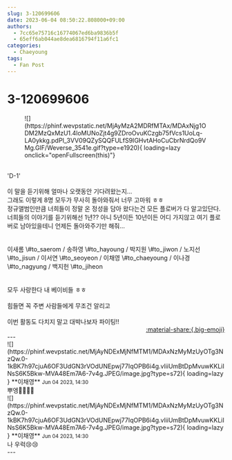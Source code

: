 ```yaml
---
slug: 3-120699606
date: 2023-06-04 08:50:22.808000+09:00
authors:
  - 7cc65e75716c16774067ed6ba9836b5f
  - 65eff6ab044ae8dea6816794f11a6fc1
categories:
  - Chaeyoung
tags:
  - Fan Post
---
```


# 3-120699606

<div class="post-container" markdown="1">
<div class="content-container md-sidebar__scrollwrap" markdown="1">


<figure markdown="1">
![](https://phinf.wevpstatic.net/MjAyMzA2MDRfMTAx/MDAxNjg1ODM2MzQxMzU1.4loMUNoZjt4g9ZDroOvuKCzgb75fVcs1UoLq-LA0ykkg.pdPI_3VV09QZySQQFULfS9IGHvtAHoCuCbrNrdQo9VMg.GIF/Weverse_3541e.gif?type=e1920){ loading=lazy onclick="openFullscreen(this)"}
</figure>
<br>'D-1'<br><br>이 말을 듣기위해 얼마나 오랫동안 기다려왔는지...<br>그래도 이렇게 8명 모두가 무사히 돌아와줘서 너무 고마워 ㅎㅎ<br>정규앨범인만큼 너희들이 정말 온 정성을 담아 왔다는건 모든 플로버가 다 알고있단다. <br>너희들의 이야기를 듣기위해선 1년?? 아니 5년이든 10년이든 어디 가지않고 여기 플로버로 남아있을테니 언제든 돌아와주기만 해줘...<br><br><br>이새롬 \#to_saerom / 송하영 \#to_hayoung / 박지원 \#to_jiwon / 노지선 \#to_jisun / 이서연 \#to_seoyeon / 이채영 \#to_chaeyoung / 이나경 \#to_nagyung / 백지헌 \#to_jiheon<br><br><br>모두 사랑한다 내 베이비들 ㅎㅎ<br><br>힘들면 꼭 주변 사람들에게 무조건 알리고<br><br>이번 활동도 다치지 말고 대박나보자 파이팅!!       

</div>
</div>

<div style="text-align: right;" markdown="1">
<a href="https://weverse.io/fromis9/fanpost/3-120699606" style="text-align: right;">:material-share:{.big-emoji}</a>
</div>
---

<div class="comments-container md-sidebar__scrollwrap" markdown="1">
<div class="comment" markdown="1">
<div class='id-container' markdown="1">
![](https://phinf.wevpstatic.net/MjAyNDExMjNfMTM1/MDAxNzMyMzUyOTg3NzQw.0-1kBK7h97cjuA6OF3UdGN3rVOdUNEpwj77IqOPB6i4g.vliiUmBtDpMvuwKKLiINsS6K5Bkw-MVA48Em7A6-7v4g.JPEG/image.jpg?type=s72){ loading=lazy }
**<span class="artist">이채영</span>** <small>Jun 04 2023, 14:30</small><br>
</div>
<div class='comment-body' markdown="1">
뿌엥🥺🥺🥺🥺
</div>
</div>
<div class="comment" markdown="1">
<div class='id-container' markdown="1">
![](https://phinf.wevpstatic.net/MjAyNDExMjNfMTM1/MDAxNzMyMzUyOTg3NzQw.0-1kBK7h97cjuA6OF3UdGN3rVOdUNEpwj77IqOPB6i4g.vliiUmBtDpMvuwKKLiINsS6K5Bkw-MVA48Em7A6-7v4g.JPEG/image.jpg?type=s72){ loading=lazy }
**<span class="artist">이채영</span>** <small>Jun 04 2023, 14:30</small><br>
</div>
<div class='comment-body' markdown="1">
나 우럭😢😢
</div>
</div>
</div>
---
